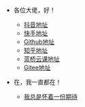 <!-- _navbar.md -->

* 各位大佬，好！  
  * [抖音地址](https://www.douyin.com/user/self?from_tab_name=main) 
  * [快手地址](https://www.kuaishou.com/profile/3x8b8ugjrvkmpj9)
  * [Github地址](https://github.com/zqc9527)
  * [知乎地址](https://www.zhihu.com/people/wo-ai-xue-xi-77-48)
  * [蓝桥云课地址](https://www.lanqiao.cn/users/2915913/)
  * [Gitee地址](https://gitee.com/zqc9527)
  
* 在，我一直都在！
  * [我总是怀着一份期待](/Note/心灵小鸡汤.md)
